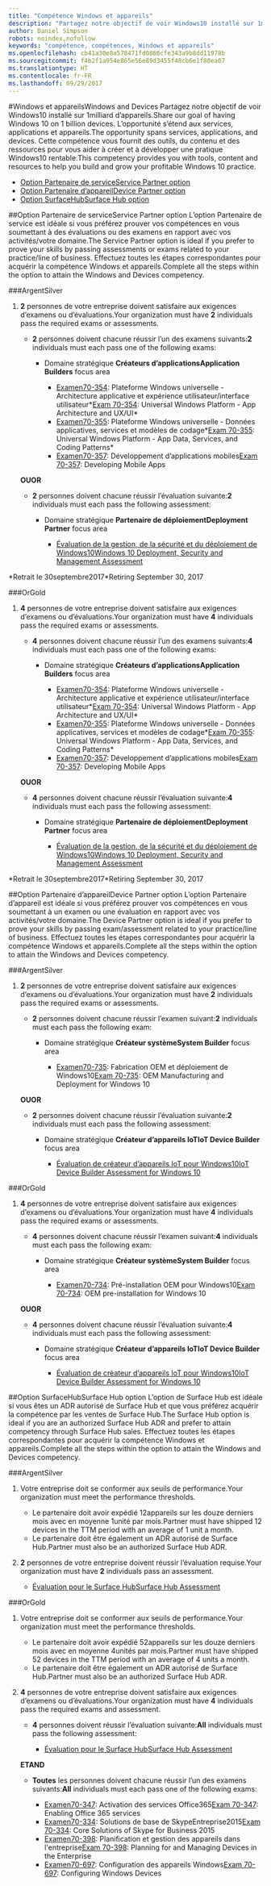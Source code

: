 ```yaml
---
title: "Compétence Windows et appareils"
description: "Partagez notre objectif de voir Windows10 installé sur 1milliard d’appareils. L’opportunité s’étend aux services, applications et appareils. Cette compétence vous fournit des outils, du contenu et des ressources pour vous aider à créer et à développer une pratique Windows10 rentable."
author: Daniel Simpson
robots: noindex,nofollow
keywords: "compétence, compétences, Windows et appareils"
ms.openlocfilehash: cb41a30e8a578471fd0866cfe343a9b8dd11978b
ms.sourcegitcommit: f4b2f1a954e865e56e89d3455f48cb6e1f80ea07
ms.translationtype: HT
ms.contentlocale: fr-FR
ms.lasthandoff: 09/29/2017
---
```

#<a name="windows-and-devices"></a><span data-ttu-id="6a797-106">Windows et appareils</span><span class="sxs-lookup"><span data-stu-id="6a797-106">Windows and Devices</span></span> 
<span data-ttu-id="6a797-107">Partagez notre objectif de voir Windows10 installé sur 1milliard d’appareils.</span><span class="sxs-lookup"><span data-stu-id="6a797-107">Share our goal of having Windows 10 on 1 billion devices.</span></span> <span data-ttu-id="6a797-108">L’opportunité s’étend aux services, applications et appareils.</span><span class="sxs-lookup"><span data-stu-id="6a797-108">The opportunity spans services, applications, and devices.</span></span> <span data-ttu-id="6a797-109">Cette compétence vous fournit des outils, du contenu et des ressources pour vous aider à créer et à développer une pratique Windows10 rentable.</span><span class="sxs-lookup"><span data-stu-id="6a797-109">This competency provides you with tools, content and resources to help you build and grow your profitable Windows 10 practice.</span></span>

- [<span data-ttu-id="6a797-110">Option Partenaire de service</span><span class="sxs-lookup"><span data-stu-id="6a797-110">Service Partner option</span></span>](#service-partner-option)
- [<span data-ttu-id="6a797-111">Option Partenaire d’appareil</span><span class="sxs-lookup"><span data-stu-id="6a797-111">Device Partner option</span></span>](#device-partner-option)
- [<span data-ttu-id="6a797-112">Option SurfaceHub</span><span class="sxs-lookup"><span data-stu-id="6a797-112">Surface Hub option</span></span>](#surface-hub-option)

##<a name="service-partner-option"></a><span data-ttu-id="6a797-113">Option Partenaire de service</span><span class="sxs-lookup"><span data-stu-id="6a797-113">Service Partner option</span></span>
<span data-ttu-id="6a797-114">L’option Partenaire de service est idéale si vous préférez prouver vos compétences en vous soumettant à des évaluations ou des examens en rapport avec vos activités/votre domaine.</span><span class="sxs-lookup"><span data-stu-id="6a797-114">The Service Partner option is ideal if you prefer to prove your skills by passing assessments or exams related to your practice/line of business.</span></span> <span data-ttu-id="6a797-115">Effectuez toutes les étapes correspondantes pour acquérir la compétence Windows et appareils.</span><span class="sxs-lookup"><span data-stu-id="6a797-115">Complete all the steps within the option to attain the Windows and Devices competency.</span></span>

###<a name="silver"></a><span data-ttu-id="6a797-116">Argent</span><span class="sxs-lookup"><span data-stu-id="6a797-116">Silver</span></span>
1. <span data-ttu-id="6a797-117">**2** personnes de votre entreprise doivent satisfaire aux exigences d’examens ou d’évaluations.</span><span class="sxs-lookup"><span data-stu-id="6a797-117">Your organization must have **2** individuals pass the required exams or assessments.</span></span>

    - <span data-ttu-id="6a797-118">**2** personnes doivent chacune réussir l’un des examens suivants:</span><span class="sxs-lookup"><span data-stu-id="6a797-118">**2** individuals must each pass one of the following exams:</span></span>

        - <span data-ttu-id="6a797-119">Domaine stratégique **Créateurs d’applications**</span><span class="sxs-lookup"><span data-stu-id="6a797-119">**Application Builders** focus area</span></span>

            - <span data-ttu-id="6a797-120">[Examen70-354](https://www.microsoft.com/en-us/learning/exam-70-354.aspx): Plateforme Windows universelle - Architecture applicative et expérience utilisateur/interface utilisateur*</span><span class="sxs-lookup"><span data-stu-id="6a797-120">[Exam 70-354](https://www.microsoft.com/en-us/learning/exam-70-354.aspx): Universal Windows Platform - App Architecture and UX/UI*</span></span>
            - <span data-ttu-id="6a797-121">[Examen70-355](https://www.microsoft.com/en-us/learning/exam-70-355.aspx): Plateforme Windows universelle - Données applicatives, services et modèles de codage*</span><span class="sxs-lookup"><span data-stu-id="6a797-121">[Exam 70-355](https://www.microsoft.com/en-us/learning/exam-70-355.aspx): Universal Windows Platform - App Data, Services, and Coding Patterns*</span></span>
            - <span data-ttu-id="6a797-122">[Examen70-357](https://www.microsoft.com/en-us/learning/exam-70-357.aspx): Développement d’applications mobiles</span><span class="sxs-lookup"><span data-stu-id="6a797-122">[Exam 70-357](https://www.microsoft.com/en-us/learning/exam-70-357.aspx): Developing Mobile Apps</span></span>

    **<span data-ttu-id="6a797-123">OU</span><span class="sxs-lookup"><span data-stu-id="6a797-123">OR</span></span>**

    - <span data-ttu-id="6a797-124">**2** personnes doivent chacune réussir l’évaluation suivante:</span><span class="sxs-lookup"><span data-stu-id="6a797-124">**2** individuals must each pass the following assessment:</span></span>

        - <span data-ttu-id="6a797-125">Domaine stratégique **Partenaire de déploiement**</span><span class="sxs-lookup"><span data-stu-id="6a797-125">**Deployment Partner** focus area</span></span>

            - [<span data-ttu-id="6a797-126">Évaluation de la gestion, de la sécurité et du déploiement de Windows10</span><span class="sxs-lookup"><span data-stu-id="6a797-126">Windows 10 Deployment, Security and Management Assessment</span></span>](https://partneruniversity.microsoft.com/?whr=uri:MicrosoftAccount&courseId=16022&scoId=eGcisv8BC_3806265419)

<span data-ttu-id="6a797-127">*Retrait le 30septembre2017</span><span class="sxs-lookup"><span data-stu-id="6a797-127">*Retiring September 30, 2017</span></span>

###<a name="gold"></a><span data-ttu-id="6a797-128">Or</span><span class="sxs-lookup"><span data-stu-id="6a797-128">Gold</span></span>
1. <span data-ttu-id="6a797-129">**4** personnes de votre entreprise doivent satisfaire aux exigences d’examens ou d’évaluations.</span><span class="sxs-lookup"><span data-stu-id="6a797-129">Your organization must have **4** individuals pass the required exams or assessments.</span></span>
    - <span data-ttu-id="6a797-130">**4** personnes doivent chacune réussir l’un des examens suivants:</span><span class="sxs-lookup"><span data-stu-id="6a797-130">**4** individuals must each pass one of the following exams:</span></span>
        - <span data-ttu-id="6a797-131">Domaine stratégique **Créateurs d’applications**</span><span class="sxs-lookup"><span data-stu-id="6a797-131">**Application Builders** focus area</span></span>

            - <span data-ttu-id="6a797-132">[Examen70-354](https://www.microsoft.com/en-us/learning/exam-70-354.aspx): Plateforme Windows universelle - Architecture applicative et expérience utilisateur/interface utilisateur*</span><span class="sxs-lookup"><span data-stu-id="6a797-132">[Exam 70-354](https://www.microsoft.com/en-us/learning/exam-70-354.aspx): Universal Windows Platform - App Architecture and UX/UI*</span></span>
            - <span data-ttu-id="6a797-133">[Examen70-355](https://www.microsoft.com/en-us/learning/exam-70-355.aspx): Plateforme Windows universelle - Données applicatives, services et modèles de codage*</span><span class="sxs-lookup"><span data-stu-id="6a797-133">[Exam 70-355](https://www.microsoft.com/en-us/learning/exam-70-355.aspx): Universal Windows Platform - App Data, Services, and Coding Patterns*</span></span>
            - <span data-ttu-id="6a797-134">[Examen70-357](https://www.microsoft.com/en-us/learning/exam-70-357.aspx): Développement d’applications mobiles</span><span class="sxs-lookup"><span data-stu-id="6a797-134">[Exam 70-357](https://www.microsoft.com/en-us/learning/exam-70-357.aspx): Developing Mobile Apps</span></span>

    **<span data-ttu-id="6a797-135">OU</span><span class="sxs-lookup"><span data-stu-id="6a797-135">OR</span></span>**

    - <span data-ttu-id="6a797-136">**4** personnes doivent chacune réussir l’évaluation suivante:</span><span class="sxs-lookup"><span data-stu-id="6a797-136">**4** individuals must each pass the following assessment:</span></span>

        - <span data-ttu-id="6a797-137">Domaine stratégique **Partenaire de déploiement**</span><span class="sxs-lookup"><span data-stu-id="6a797-137">**Deployment Partner** focus area</span></span>

            - [<span data-ttu-id="6a797-138">Évaluation de la gestion, de la sécurité et du déploiement de Windows10</span><span class="sxs-lookup"><span data-stu-id="6a797-138">Windows 10 Deployment, Security and Management Assessment</span></span>](https://partneruniversity.microsoft.com/?whr=uri:MicrosoftAccount&courseId=16022&scoId=eGcisv8BC_3806265419)

<span data-ttu-id="6a797-139">*Retrait le 30septembre2017</span><span class="sxs-lookup"><span data-stu-id="6a797-139">*Retiring September 30, 2017</span></span>

##<a name="device-partner-option"></a><span data-ttu-id="6a797-140">Option Partenaire d’appareil</span><span class="sxs-lookup"><span data-stu-id="6a797-140">Device Partner option</span></span>
<span data-ttu-id="6a797-141">L’option Partenaire d’appareil est idéale si vous préférez prouver vos compétences en vous soumettant à un examen ou une évaluation en rapport avec vos activités/votre domaine.</span><span class="sxs-lookup"><span data-stu-id="6a797-141">The Device Partner option is ideal if you prefer to prove your skills by passing exam/assessment related to your practice/line of business.</span></span> <span data-ttu-id="6a797-142">Effectuez toutes les étapes correspondantes pour acquérir la compétence Windows et appareils.</span><span class="sxs-lookup"><span data-stu-id="6a797-142">Complete all the steps within the option to attain the Windows and Devices competency.</span></span>

###<a name="silver"></a><span data-ttu-id="6a797-143">Argent</span><span class="sxs-lookup"><span data-stu-id="6a797-143">Silver</span></span>
1. <span data-ttu-id="6a797-144">**2** personnes de votre entreprise doivent satisfaire aux exigences d’examens ou d’évaluations.</span><span class="sxs-lookup"><span data-stu-id="6a797-144">Your organization must have **2** individuals pass the required exams or assessments.</span></span>

    - <span data-ttu-id="6a797-145">**2** personnes doivent chacune réussir l’examen suivant:</span><span class="sxs-lookup"><span data-stu-id="6a797-145">**2** individuals must each pass the following exam:</span></span>

        - <span data-ttu-id="6a797-146">Domaine stratégique **Créateur système**</span><span class="sxs-lookup"><span data-stu-id="6a797-146">**System Builder** focus area</span></span>

            - <span data-ttu-id="6a797-147">[Examen70-735](https://www.microsoft.com/en-us/learning/exam-70-735.aspx): Fabrication OEM et déploiement de Windows10</span><span class="sxs-lookup"><span data-stu-id="6a797-147">[Exam 70-735](https://www.microsoft.com/en-us/learning/exam-70-735.aspx): OEM Manufacturing and Deployment for Windows 10</span></span>

    **<span data-ttu-id="6a797-148">OU</span><span class="sxs-lookup"><span data-stu-id="6a797-148">OR</span></span>**

    - <span data-ttu-id="6a797-149">**2** personnes doivent chacune réussir l’évaluation suivante:</span><span class="sxs-lookup"><span data-stu-id="6a797-149">**2** individuals must each pass the following assessment:</span></span>

        - <span data-ttu-id="6a797-150">Domaine stratégique **Créateur d’appareils IoT**</span><span class="sxs-lookup"><span data-stu-id="6a797-150">**IoT Device Builder** focus area</span></span>

            - [<span data-ttu-id="6a797-151">Évaluation de créateur d’appareils IoT pour Windows10</span><span class="sxs-lookup"><span data-stu-id="6a797-151">IoT Device Builder Assessment for Windows 10</span></span>](https://partneruniversity.microsoft.com/?whr=uri:MicrosoftAccount&courseId=15887&scoId=mwJPK2B8B_9004778676)

###<a name="gold"></a><span data-ttu-id="6a797-152">Or</span><span class="sxs-lookup"><span data-stu-id="6a797-152">Gold</span></span>
1. <span data-ttu-id="6a797-153">**4** personnes de votre entreprise doivent satisfaire aux exigences d’examens ou d’évaluations.</span><span class="sxs-lookup"><span data-stu-id="6a797-153">Your organization must have **4** individuals pass the required exams or assessments.</span></span>

    - <span data-ttu-id="6a797-154">**4** personnes doivent chacune réussir l’examen suivant:</span><span class="sxs-lookup"><span data-stu-id="6a797-154">**4** individuals must each pass the following exam:</span></span>

        - <span data-ttu-id="6a797-155">Domaine stratégique **Créateur système**</span><span class="sxs-lookup"><span data-stu-id="6a797-155">**System Builder** focus area</span></span>

            - <span data-ttu-id="6a797-156">[Examen70-734](https://www.microsoft.com/en-us/learning/exam-70-734.aspx): Pré-installation OEM pour Windows10</span><span class="sxs-lookup"><span data-stu-id="6a797-156">[Exam 70-734](https://www.microsoft.com/en-us/learning/exam-70-734.aspx): OEM pre-installation for Windows 10</span></span>

    **<span data-ttu-id="6a797-157">OU</span><span class="sxs-lookup"><span data-stu-id="6a797-157">OR</span></span>**

    - <span data-ttu-id="6a797-158">**4** personnes doivent chacune réussir l’évaluation suivante:</span><span class="sxs-lookup"><span data-stu-id="6a797-158">**4** individuals must each pass the following assessment:</span></span>

        - <span data-ttu-id="6a797-159">Domaine stratégique **Créateur d’appareils IoT**</span><span class="sxs-lookup"><span data-stu-id="6a797-159">**IoT Device Builder** focus area</span></span>
        
            - [<span data-ttu-id="6a797-160">Évaluation de créateur d’appareils IoT pour Windows10</span><span class="sxs-lookup"><span data-stu-id="6a797-160">IoT Device Builder Assessment for Windows 10</span></span>](https://partneruniversity.microsoft.com/?whr=uri:MicrosoftAccount&courseId=15887&scoId=mwJPK2B8B_9004778676)

##<a name="surface-hub-option"></a><span data-ttu-id="6a797-161">Option SurfaceHub</span><span class="sxs-lookup"><span data-stu-id="6a797-161">Surface Hub option</span></span>
<span data-ttu-id="6a797-162">L’option de Surface Hub est idéale si vous êtes un ADR autorisé de Surface Hub et que vous préférez acquérir la compétence par les ventes de Surface Hub.</span><span class="sxs-lookup"><span data-stu-id="6a797-162">The Surface Hub option is ideal if you are an authorized Surface Hub ADR and prefer to attain competency through Surface Hub sales.</span></span> <span data-ttu-id="6a797-163">Effectuez toutes les étapes correspondantes pour acquérir la compétence Windows et appareils.</span><span class="sxs-lookup"><span data-stu-id="6a797-163">Complete all the steps within the option to attain the Windows and Devices competency.</span></span>

###<a name="silver"></a><span data-ttu-id="6a797-164">Argent</span><span class="sxs-lookup"><span data-stu-id="6a797-164">Silver</span></span>
1. <span data-ttu-id="6a797-165">Votre entreprise doit se conformer aux seuils de performance.</span><span class="sxs-lookup"><span data-stu-id="6a797-165">Your organization must meet the performance thresholds.</span></span>

    - <span data-ttu-id="6a797-166">Le partenaire doit avoir expédié 12appareils sur les douze derniers mois avec en moyenne 1unité par mois.</span><span class="sxs-lookup"><span data-stu-id="6a797-166">Partner must have shipped 12 devices in the TTM period with an average of 1 unit a month.</span></span>
    - <span data-ttu-id="6a797-167">Le partenaire doit être également un ADR autorisé de Surface Hub.</span><span class="sxs-lookup"><span data-stu-id="6a797-167">Partner must also be an authorized Surface Hub ADR.</span></span>

2. <span data-ttu-id="6a797-168">**2** personnes de votre entreprise doivent réussir l’évaluation requise.</span><span class="sxs-lookup"><span data-stu-id="6a797-168">Your organization must have **2** individuals pass an assessment.</span></span>

    - [<span data-ttu-id="6a797-169">Évaluation pour le Surface Hub</span><span class="sxs-lookup"><span data-stu-id="6a797-169">Surface Hub Assessment</span></span>](https://PartnerUniversity.microsoft.com?whr=uri:MicrosoftAccount&courseId=16722&scoId=jcNMRQouC_5906265419)


###<a name="gold"></a><span data-ttu-id="6a797-170">Or</span><span class="sxs-lookup"><span data-stu-id="6a797-170">Gold</span></span>
1. <span data-ttu-id="6a797-171">Votre entreprise doit se conformer aux seuils de performance.</span><span class="sxs-lookup"><span data-stu-id="6a797-171">Your organization must meet the performance thresholds.</span></span>

    - <span data-ttu-id="6a797-172">Le partenaire doit avoir expédié 52appareils sur les douze derniers mois avec en moyenne 4unités par mois.</span><span class="sxs-lookup"><span data-stu-id="6a797-172">Partner must have shipped 52 devices in the TTM period with an average of 4 units a month.</span></span>
    - <span data-ttu-id="6a797-173">Le partenaire doit être également un ADR autorisé de Surface Hub.</span><span class="sxs-lookup"><span data-stu-id="6a797-173">Partner must also be an authorized Surface Hub ADR.</span></span>

2. <span data-ttu-id="6a797-174">**4** personnes de votre entreprise doivent satisfaire aux exigences d’examens ou d’évaluations.</span><span class="sxs-lookup"><span data-stu-id="6a797-174">Your organization must have **4** individuals pass the required exams and assessment.</span></span>

    - <span data-ttu-id="6a797-175">**4** personnes doivent réussir l’évaluation suivante:</span><span class="sxs-lookup"><span data-stu-id="6a797-175">**All** individuals must pass the following assessment:</span></span>
    
        - [<span data-ttu-id="6a797-176">Évaluation pour le Surface Hub</span><span class="sxs-lookup"><span data-stu-id="6a797-176">Surface Hub Assessment</span></span>](https://PartnerUniversity.microsoft.com?whr=uri:MicrosoftAccount&courseId=16722&scoId=jcNMRQouC_5906265419)
    
    **<span data-ttu-id="6a797-177">ET</span><span class="sxs-lookup"><span data-stu-id="6a797-177">AND</span></span>**

    - <span data-ttu-id="6a797-178">**Toutes** les personnes doivent chacune réussir l’un des examens suivants:</span><span class="sxs-lookup"><span data-stu-id="6a797-178">**All** individuals must each pass one of the following exams:</span></span>

        - <span data-ttu-id="6a797-179">[Examen70-347](https://www.microsoft.com/en-us/learning/exam-70-347.aspx): Activation des services Office365</span><span class="sxs-lookup"><span data-stu-id="6a797-179">[Exam 70-347](https://www.microsoft.com/en-us/learning/exam-70-347.aspx): Enabling Office 365 services</span></span>
        - <span data-ttu-id="6a797-180">[Examen70-334](https://www.microsoft.com/en-us/learning/exam-70-334.aspx): Solutions de base de SkypeEntreprise2015</span><span class="sxs-lookup"><span data-stu-id="6a797-180">[Exam 70-334](https://www.microsoft.com/en-us/learning/exam-70-334.aspx): Core Solutions of Skype for Business 2015</span></span> 
        - <span data-ttu-id="6a797-181">[Examen70-398](https://www.microsoft.com/en-us/learning/exam-70-398.aspx): Planification et gestion des appareils dans l'entreprise</span><span class="sxs-lookup"><span data-stu-id="6a797-181">[Exam 70-398](https://www.microsoft.com/en-us/learning/exam-70-398.aspx): Planning for and Managing Devices in the Enterprise</span></span>
        - <span data-ttu-id="6a797-182">[Examen70-697](https://www.microsoft.com/en-us/learning/exam-70-697.aspx): Configuration des appareils Windows</span><span class="sxs-lookup"><span data-stu-id="6a797-182">[Exam 70-697](https://www.microsoft.com/en-us/learning/exam-70-697.aspx): Configuring Windows Devices</span></span> 



      



 



